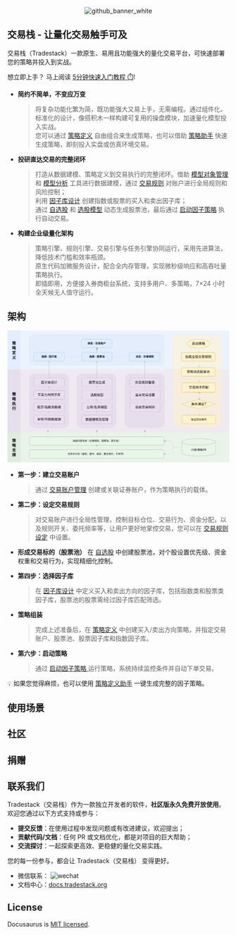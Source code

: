 <p align="center">
<img width="1440" height="280" alt="github_banner_white" src="https://github.com/user-attachments/assets/d88f1137-7738-487f-8ddd-bf92ce749bf9" />
</p>

## 交易栈 - 让量化交易触手可及

交易栈（Tradestack）一款原生、易用且功能强大的量化交易平台，可快速部署您的策略并投入到实战。

想立即上手？ 马上阅读 [5分钟快速入门教程 ⏱️](./QuickStart.md)!

- **简约不简单，不变应万变**

  > 将复杂功能化繁为简，既功能强大又易上手，无需编程。通过组件化、标准化的设计，像搭积木一样构建可复用的操盘模块，加速量化模型投入实战。  
  > 您可以通过 [策略定义](./StrategyDefinition.md) 自由组合来生成策略，也可以借助 [策略助手](./StrategyDefinition.md) 快速生成策略，即刻投入实盘或仿真环境交易。

- **投研直达交易的完整闭环**

  > 打造从数据建模、策略定义到交易执行的完整闭环。借助 [模型对象管理](./StrategyDefinition.md) 和 [模型分析](./StrategyDefinition.md) 工具进行数据建模，通过 [交易规则](./StrategyDefinition.md) 对账户进行全局规则和风险控制；  
  > 利用 [因子库设计](./StrategyDefinition.md) 创建指数或股票的买入和卖出因子库；  
  > 通过 [自选股](./StrategyDefinition.md) 和 [选股模型](./StrategyDefinition.md) 动态生成股票池，最后通过 [启动因子策略](./StrategyDefinition.md) 执行自动交易。

- **构建企业级量化架构**

  > 策略引擎、规则引擎、交易引擎与任务引擎协同运行，采用先进算法，降低技术门槛和效率瓶颈。  
  > 原生代码加微服务设计，配合全内存管理，实现微秒级响应和高吞吐量策略执行。  
  > 即插即用，方便接入券商柜台系统，支持多用户、多策略，7×24 小时全天候无人值守运行。


## 架构

<img  alt="tactics" src="./images/arch_diagram.svg" />

- **第一步：建立交易账户**
  > 通过 [交易账户管理](./StrategyDefinition.md) 创建或关联证券账户，作为策略执行的载体。
  
- **第二步：设定交易规则**
  > 对交易账户进行全局性管理，控制目标仓位、交易行为、资金分配，以及规则开关、委托频率等，让用户更好地掌控交易，您可以在 [交易规则设定](./StrategyDefinition.md)  中设置。

- **形成交易标的（股票池）**
  在 [自选股](./StrategyDefinition.md)  中创建股票池，对个股设置优先级、资金权重和交易行为，实现精细化控制。

- **第四步：选择因子库**
  > 在 [因子库设计](./StrategyDefinition.md) 中定义买入和卖出方向的因子库，包括指数类和股票类因子库，股票池的股票需经过因子库匹配筛选。
 
- **策略组装**
  > 完成上述准备后，在 [策略定义](./StrategyDefinition.md)  中创建买入/卖出方向策略，并指定交易账户、股票池、股票因子库和指数因子库。
    
- **第六步：启动策略**
  > 通过 [ 启动因子策略 ](./StrategyDefinition.md)  运行策略，系统持续监控条件并自动下单交易。

💡 如果您觉得麻烦，也可以使用 [策略定义助手](./StrategyDefinition.md) 一键生成完整的因子策略。


  
## 使用场景



## 社区

## 捐赠

## 联系我们 

Tradestack（交易栈）作为一款独立开发者的软件，**社区版永久免费开放使用**。欢迎您通过以下方式支持或参与：  
- **提交反馈**：在使用过程中发现问题或有改进建议，欢迎提出；  
- **贡献代码/文档**：任何 PR 或文档优化，都是对项目的巨大帮助；  
- **交流探讨**：一起探索更高效、更稳健的量化交易实践。  

您的每一份参与，都会让 Tradestack（交易栈） 变得更好。

- 微信联系：
  <img width="90" height="90" alt="wechat" src="https://github.com/user-attachments/assets/86a97b8b-eb91-49bc-9ea8-999c972f393e" />
- 文档中心：[docs.tradestack.org](http://www.tradestack.org:3000/#/README)

## License

Docusaurus is [MIT licensed](./LICENSE).
